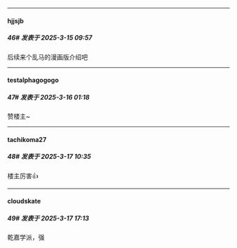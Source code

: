 ﻿
*****

####  hjjsjb  
##### 46#       发表于 2025-3-15 09:57

后续来个乱马的漫画版介绍吧


*****

####  testalphagogogo  
##### 47#       发表于 2025-3-16 01:18

赞楼主~             


*****

####  tachikoma27  
##### 48#       发表于 2025-3-17 10:35

楼主厉害👍


*****

####  cloudskate  
##### 49#       发表于 2025-3-17 17:13

乾嘉学派，强

